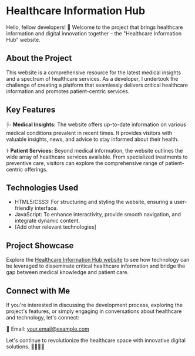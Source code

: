 # Healthcare Information Hub

Hello, fellow developers! 👋 Welcome to the project that brings healthcare information and digital innovation together – the "Healthcare Information Hub" website.

## About the Project

This website is a comprehensive resource for the latest medical insights and a spectrum of healthcare services. As a developer, I undertook the challenge of creating a platform that seamlessly delivers critical healthcare information and promotes patient-centric services.

## Key Features

🩺 **Medical Insights:** The website offers up-to-date information on various medical conditions prevalent in recent times. It provides visitors with valuable insights, news, and advice to stay informed about their health.

⚕️ **Patient Services:** Beyond medical information, the website outlines the wide array of healthcare services available. From specialized treatments to preventive care, visitors can explore the comprehensive range of patient-centric offerings.

## Technologies Used

- HTML5/CSS3: For structuring and styling the website, ensuring a user-friendly interface.
- JavaScript: To enhance interactivity, provide smooth navigation, and integrate dynamic content.
- [Add other relevant technologies]

## Project Showcase

Explore the [Healthcare Information Hub website](https://johns-hopkins.vercel.app) to see how technology can be leveraged to disseminate critical healthcare information and bridge the gap between medical knowledge and patient care.


## Connect with Me

If you're interested in discussing the development process, exploring the project's features, or simply engaging in conversations about healthcare and technology, let's connect:

📧 Email: your.email@example.com

Let's continue to revolutionize the healthcare space with innovative digital solutions. 🏥🚀👨‍⚕️
